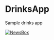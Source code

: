 # DrinksApp
Sample drinks app

[![NewsBox](https://img.shields.io/badge/DrinksApp🌈-APK-black.svg?style=for-the-badge&logo=android)](https://github.com/sanjeet131/DrinksApp/releases/download/DrinksApp-v1.0.0/app-debug.apk)

